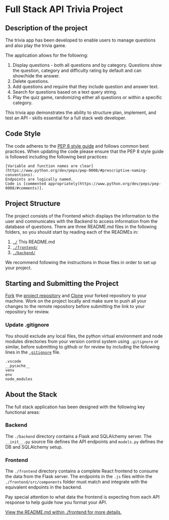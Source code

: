 # Full Stack API Trivia Project

## Description of the project

The trivia app has been developed to enable users to manage questions and also play the trivia game.

The application allows for the following:

1) Display questions - both all questions and by category. Questions show the question, category and difficulty rating by default and can show/hide the answer. 
2) Delete questions.
3) Add questions and require that they include question and answer text.
4) Search for questions based on a text query string.
5) Play the quiz game, randomizing either all questions or within a specific category. 

This trivia app demonstrates the ability to structure plan, implement, and test an API - skills essential for a full stack web developer.

## Code Style
The code adheres to the [PEP 8 style guide](https://www.python.org/dev/peps/pep-0008/) and follows common best practices.  When updating the code please ensure that the PEP 8 style guide is followed including the following best practices:

    [Variable and function names are clear](https://www.python.org/dev/peps/pep-0008/#prescriptive-naming-conventions).
    Endpoints are logically named.
    Code is [commented appropriately(https://www.python.org/dev/peps/pep-0008/#comments)].

## Project Structure

The project consists of the Frontend which displays the information to the user and communicates with the Backend to access information from the database of questions.
There are three README.md files in the following folders, so you should start by reading each of the READMEs in:

1. [`./`](./README.md) This README.md
2. [`./frontend/`](./frontend/README.md)
3. [`./backend/`](./backend/README.md)

We recommend following the instructions in those files in order to set up your project.

## Starting and Submitting the Project

[Fork](https://help.github.com/en/articles/fork-a-repo) the [project repository]() and [Clone](https://help.github.com/en/articles/cloning-a-repository) your forked repository to your machine. Work on the project locally and make sure to push all your changes to the remote repository before submitting the link to your repository for review. 

### Update .gitignore
You should exclude any local files, the python virtual environment and node modules directories from your version control system using `.gitignore` or similar, before submitting to github or for review by including the following lines in the [`.gitignore`](./.gitignore) file.

```
.vscode
__pycache__
venv
env
node_modules
```

## About the Stack

The full stack application has been designed with the following key functional areas:

### Backend

The `./backend` directory contains a Flask and SQLAlchemy server. The `__init__.py` source file defines the API endpoints and `models.py` defines the DB and SQLAlchemy setup. 

### Frontend

The `./frontend` directory contains a complete React frontend to consume the data from the Flask server. The endpoints in the `.js` files within the `./frontend/src/components` folder must match and integrate with the equivalent endpoints in the backend.

Pay special attention to what data the frontend is expecting from each API response to help guide how you format your API. 

[View the README.md within ./frontend for more details.](./frontend/README.md)
